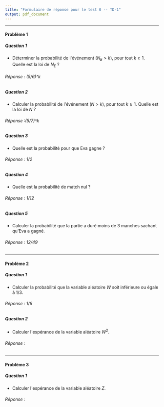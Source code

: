 ```yaml
---
title: "Formulaire de réponse pour le test 0 -- TD-1"
output: pdf_document
---
```


** **



#### Problème 1 



##### Question 1

* Déterminer la probabilité de l'événement $(N_E > k)$, pour tout $k \geq 1$. Quelle est la loi de $N_E$ ?

###### Réponse : (5/6)^k


##### Question 2

* Calculer la probabilité de l'événement $(N > k)$, pour tout $k \geq 1$. Quelle est la loi de $N$ ?

###### Réponse :(5/7)^k

##### Question 3

* Quelle est la probabilité pour que Eva gagne ? 

###### Réponse : 1/2


##### Question 4

* Quelle est la probabilité de match nul ?


###### Réponse : 1/12

##### Question 5

* Calculer la probabilité que la partie a duré moins de 3 manches sachant qu'Eva a gagné.


###### Réponse : 12/49


** **

#### Problème 2


  
##### Question 1

*  Calculer la probabilité que la variable aléatoire $W$ soit inférieure ou égale à $1/3$.  

###### Réponse : 1/6

  
##### Question 2

*  Calculer l'espérance de la variable aléatoire $W^2$.  

###### Réponse : 

** **

#### Problème 3 


##### Question 1

*  Calculer l'espérance de la variable aléatoire $Z$.  

###### Réponse : 
